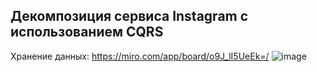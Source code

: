 ## Декомпозиция сервиса Instagram с использованием CQRS
Хранение данных: https://miro.com/app/board/o9J_lI5UeEk=/
![image](https://user-images.githubusercontent.com/36025803/115587602-87348800-a2d6-11eb-8ed9-3828202dbc2c.png)
